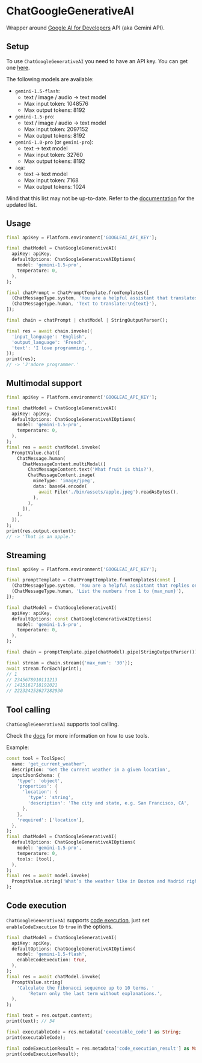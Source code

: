 # ChatGoogleGenerativeAI

Wrapper around [Google AI for Developers](https://ai.google.dev/) API (aka Gemini API).

## Setup

To use `ChatGoogleGenerativeAI` you need to have an API key. You can get one [here](https://aistudio.google.com/app/apikey).

The following models are available:
- `gemini-1.5-flash`:
  * text / image / audio -> text model
  * Max input token: 1048576
  * Max output tokens: 8192
- `gemini-1.5-pro`:
  * text / image / audio -> text model
  * Max input token: 2097152
  * Max output tokens: 8192
- `gemini-1.0-pro` (or `gemini-pro`):
  * text -> text model
  * Max input token: 32760
  * Max output tokens: 8192
- `aqa`:
  * text -> text model
  * Max input token: 7168
  * Max output tokens: 1024

Mind that this list may not be up-to-date. Refer to the [documentation](https://ai.google.dev/gemini-api/docs/models/gemini) for the updated list.

## Usage

```dart
final apiKey = Platform.environment['GOOGLEAI_API_KEY'];

final chatModel = ChatGoogleGenerativeAI(
  apiKey: apiKey,
  defaultOptions: ChatGoogleGenerativeAIOptions(
    model: 'gemini-1.5-pro',
    temperature: 0,
  ),
);

final chatPrompt = ChatPromptTemplate.fromTemplates([
  (ChatMessageType.system, 'You are a helpful assistant that translates {input_language} to {output_language}.'),
  (ChatMessageType.human, 'Text to translate:\n{text}'),
]);

final chain = chatPrompt | chatModel | StringOutputParser();

final res = await chain.invoke({
  'input_language': 'English',
  'output_language': 'French',
  'text': 'I love programming.',
});
print(res);
// -> 'J'adore programmer.'
```

## Multimodal support

```dart
final apiKey = Platform.environment['GOOGLEAI_API_KEY'];

final chatModel = ChatGoogleGenerativeAI(
  apiKey: apiKey,
  defaultOptions: ChatGoogleGenerativeAIOptions(
    model: 'gemini-1.5-pro',
    temperature: 0,
  ),
);
final res = await chatModel.invoke(
  PromptValue.chat([
    ChatMessage.human(
      ChatMessageContent.multiModal([
        ChatMessageContent.text('What fruit is this?'),
        ChatMessageContent.image(
          mimeType: 'image/jpeg',
          data: base64.encode(
            await File('./bin/assets/apple.jpeg').readAsBytes(),
          ),
        ),
      ]),
    ),
  ]),
);
print(res.output.content);
// -> 'That is an apple.'
```

## Streaming

```dart
final apiKey = Platform.environment['GOOGLEAI_API_KEY'];

final promptTemplate = ChatPromptTemplate.fromTemplates(const [
  (ChatMessageType.system, 'You are a helpful assistant that replies only with numbers in order without any spaces or commas.'),
  (ChatMessageType.human, 'List the numbers from 1 to {max_num}'),
]);

final chatModel = ChatGoogleGenerativeAI(
  apiKey: apiKey,
  defaultOptions: const ChatGoogleGenerativeAIOptions(
    model: 'gemini-1.5-pro',
    temperature: 0,
  ),
);

final chain = promptTemplate.pipe(chatModel).pipe(StringOutputParser());

final stream = chain.stream({'max_num': '30'});
await stream.forEach(print);
// 1
// 2345678910111213
// 1415161718192021
// 222324252627282930 
```

## Tool calling

`ChatGoogleGenerativeAI` supports tool calling.

Check the [docs](https://langchaindart.dev/#/modules/model_io/models/chat_models/how_to/tools) for more information on how to use tools.

Example:
```dart
const tool = ToolSpec(
  name: 'get_current_weather',
  description: 'Get the current weather in a given location',
  inputJsonSchema: {
    'type': 'object',
    'properties': {
      'location': {
        'type': 'string',
        'description': 'The city and state, e.g. San Francisco, CA',
      },
    },
    'required': ['location'],
  },
);
final chatModel = ChatGoogleGenerativeAI(
  defaultOptions: ChatGoogleGenerativeAIOptions(
    model: 'gemini-1.5-pro',
    temperature: 0,
    tools: [tool],
  ),
);
final res = await model.invoke(
  PromptValue.string('What’s the weather like in Boston and Madrid right now in celsius?'),
);
```

## Code execution

`ChatGoogleGenerativeAI` supports [code execution](https://ai.google.dev/gemini-api/docs/code-execution?lang=python#billing), just set `enableCodeExecution` to `true` in the options.

```dart
final chatModel = ChatGoogleGenerativeAI(
  apiKey: apiKey,
  defaultOptions: ChatGoogleGenerativeAIOptions(
    model: 'gemini-1.5-flash',
    enableCodeExecution: true,
  ),
);
final res = await chatModel.invoke(
  PromptValue.string(
    'Calculate the fibonacci sequence up to 10 terms. '
        'Return only the last term without explanations.',
  ),
);

final text = res.output.content;
print(text); // 34

final executableCode = res.metadata['executable_code'] as String;
print(executableCode);

final codeExecutionResult = res.metadata['code_execution_result'] as Map<String, dynamic>;
print(codeExecutionResult);
```

